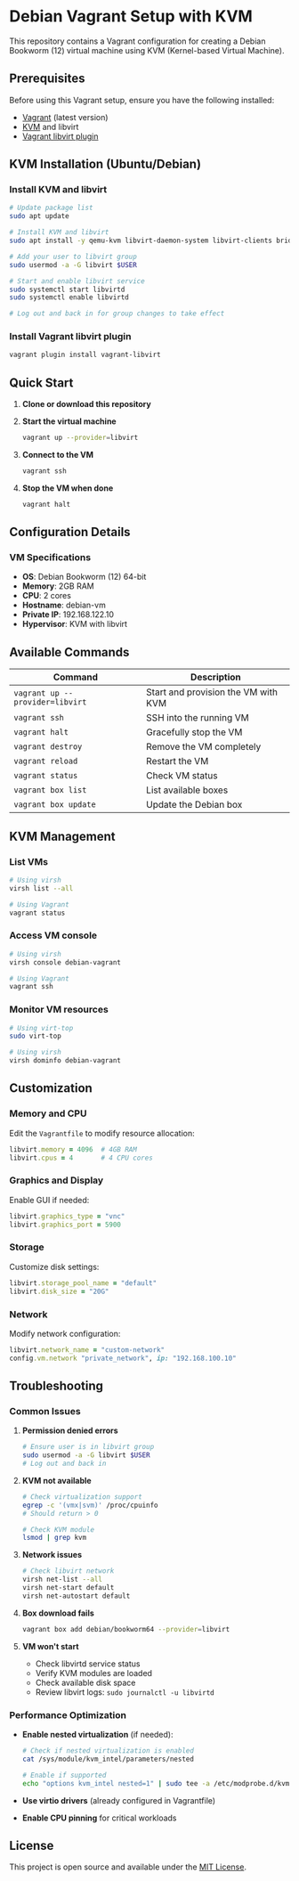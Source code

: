 # Debian Vagrant Setup with KVM

This repository contains a Vagrant configuration for creating a Debian Bookworm (12) virtual machine using KVM (Kernel-based Virtual Machine).

## Prerequisites

Before using this Vagrant setup, ensure you have the following installed:

- [Vagrant](https://www.vagrantup.com/downloads) (latest version)
- [KVM](https://help.ubuntu.com/community/KVM) and libvirt
- [Vagrant libvirt plugin](https://github.com/vagrant-libvirt/vagrant-libvirt)

## KVM Installation (Ubuntu/Debian)

### Install KVM and libvirt
```bash
# Update package list
sudo apt update

# Install KVM and libvirt
sudo apt install -y qemu-kvm libvirt-daemon-system libvirt-clients bridge-utils

# Add your user to libvirt group
sudo usermod -a -G libvirt $USER

# Start and enable libvirt service
sudo systemctl start libvirtd
sudo systemctl enable libvirtd

# Log out and back in for group changes to take effect
```

### Install Vagrant libvirt plugin
```bash
vagrant plugin install vagrant-libvirt
```

## Quick Start

1. **Clone or download this repository**

2. **Start the virtual machine**
   ```bash
   vagrant up --provider=libvirt
   ```

3. **Connect to the VM**
   ```bash
   vagrant ssh
   ```

4. **Stop the VM when done**
   ```bash
   vagrant halt
   ```

## Configuration Details

### VM Specifications
- **OS**: Debian Bookworm (12) 64-bit
- **Memory**: 2GB RAM
- **CPU**: 2 cores
- **Hostname**: debian-vm
- **Private IP**: 192.168.122.10
- **Hypervisor**: KVM with libvirt


## Available Commands

| Command | Description |
|---------|-------------|
| `vagrant up --provider=libvirt` | Start and provision the VM with KVM |
| `vagrant ssh` | SSH into the running VM |
| `vagrant halt` | Gracefully stop the VM |
| `vagrant destroy` | Remove the VM completely |
| `vagrant reload` | Restart the VM |
| `vagrant status` | Check VM status |
| `vagrant box list` | List available boxes |
| `vagrant box update` | Update the Debian box |

## KVM Management

### List VMs
```bash
# Using virsh
virsh list --all

# Using Vagrant
vagrant status
```

### Access VM console
```bash
# Using virsh
virsh console debian-vagrant

# Using Vagrant
vagrant ssh
```

### Monitor VM resources
```bash
# Using virt-top
sudo virt-top

# Using virsh
virsh dominfo debian-vagrant
```

## Customization

### Memory and CPU
Edit the `Vagrantfile` to modify resource allocation:
```ruby
libvirt.memory = 4096  # 4GB RAM
libvirt.cpus = 4       # 4 CPU cores
```

### Graphics and Display
Enable GUI if needed:
```ruby
libvirt.graphics_type = "vnc"
libvirt.graphics_port = 5900
```

### Storage
Customize disk settings:
```ruby
libvirt.storage_pool_name = "default"
libvirt.disk_size = "20G"
```

### Network
Modify network configuration:
```ruby
libvirt.network_name = "custom-network"
config.vm.network "private_network", ip: "192.168.100.10"
```

## Troubleshooting

### Common Issues

1. **Permission denied errors**
   ```bash
   # Ensure user is in libvirt group
   sudo usermod -a -G libvirt $USER
   # Log out and back in
   ```

2. **KVM not available**
   ```bash
   # Check virtualization support
   egrep -c '(vmx|svm)' /proc/cpuinfo
   # Should return > 0
   
   # Check KVM module
   lsmod | grep kvm
   ```

3. **Network issues**
   ```bash
   # Check libvirt network
   virsh net-list --all
   virsh net-start default
   virsh net-autostart default
   ```

4. **Box download fails**
   ```bash
   vagrant box add debian/bookworm64 --provider=libvirt
   ```

5. **VM won't start**
   - Check libvirtd service status
   - Verify KVM modules are loaded
   - Check available disk space
   - Review libvirt logs: `sudo journalctl -u libvirtd`

### Performance Optimization

- **Enable nested virtualization** (if needed):
  ```bash
  # Check if nested virtualization is enabled
  cat /sys/module/kvm_intel/parameters/nested
  
  # Enable if supported
  echo "options kvm_intel nested=1" | sudo tee -a /etc/modprobe.d/kvm.conf
  ```

- **Use virtio drivers** (already configured in Vagrantfile)
- **Enable CPU pinning** for critical workloads

## License

This project is open source and available under the [MIT License](LICENSE). 